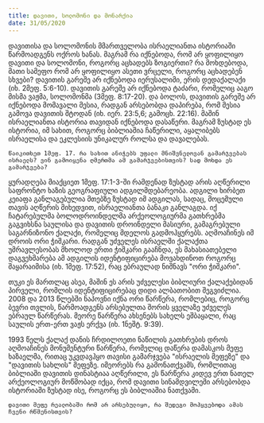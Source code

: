 ```yaml
---
title: დავითი, სოლომონი და მონარქია
date: 31/05/2020
---
```


დავითისა და სოლომონის მმართველობა ისრაელიანთა ისტორიაში წარმოადგენს ოქროს ხანას. მაგრამ რა იქნებოდა, რომ არ ყოფილიყო დავითი და სოლომონი, როგორც აცხადებს ზოგიერთი? რა მოხდებოდა, მათი სამეფო რომ არ ყოფილიყო ასეთი ვრცელი, როგორც აცხადებენ სხვები? დავითის გარეშე არ იქნებოდა იერუსალიმი, ერის დედაქალაქი (იხ. 2მეფ. 5:6-10). დავითის გარეშე არ იქნებოდა ტაძარი, რომელიც ააგო მისმა ვაჟმა, სოლომონმა (3მეფ. 8:17-20). და ბოლოს, დავითის გარეშე არ იქნებოდა მომავალი მესია, რადგან არსებობდა დაპირება, რომ მესია გამოვა დავითის შტოდან (იხ. იერ. 23:5,6; გამოცხ. 22:16). მაშინ ისრაელიანთა ისტორია თავიდან იქნებოდა დასაწერი. მაგრამ ზუსტად ეს ისტორია, იმ სახით, როგორც ბიბლიაშია ჩაწერილი, აყალიბებს ისრაელისა და ეკლესიის უნიკალურ როლსა და დავალებას.

`წაიკითხეთ 1მეფ. 17. რა სახით ანიჭებს უფალი მნიშვნელოვან გამარჯვებას ისრაელს? ვინ გამოიყენა ღმერთმა ამ გამარჯვებისთვის? სად მოხდა ეს გამარჯვება?`


ყურადღება მიაქციეთ 1მეფ. 17:1-3-ში რამდენად ზუსტად არის აღწერილი საფრონტო ხაზის გეოგრაფიული ადგილმდებარეობა. ადგილი ხირბეთ კეიაფა განლაგებულია მთებზე ზუსტად იმ ადგილას, სადაც, მოცემული თავის აღწერის მიხედვით, ისრაელიანთა ბანაკი განლაგდა. იქ ჩატარებულმა ბოლოდროინდელმა არქეოლოგიურმა გათხრებმა გაგვიხსნა საულისა და დავითის დროინდელი მასიური, გამაგრებული საგარნიზონო ქალაქი, რომელიც მდელოს გადმოჰყურებს. აღმოაჩინეს იმ დროის ორი ჭიშკარი. რადგან უძველეს ისრაელში ქალაქთა უმრავლესობას მხოლოდ ერთი ჭიშკარი გააჩნდა, ეს მახასიათებელი დაგვეხმარება ამ ადგილის იდენტიფიცირება მოვახდინოთ როგორც შაყარაიმისა (იხ. 1მეფ. 17:52), რაც ებრაულად ნიშნავს "ორი ჭიშკარი".


თუკი ეს მართლაც ასეა, მაშინ ეს არის უძველესი ბიბლიური ქალაქებიდან პირველი, რომლის იდენტიფიცირებაც დიდი ალბათობით შეგვიძლია. 2008 და 2013 წლებში ნაპოვნი იქნა ორი წარწერა, რომლებიც, როგორც ბევრი თვლის, წარმოადგენს არსებულთა შორის ყველაზე უძველეს ებრაულ წარწერას. მეორე წარწერა ახსენებს სახელს ეშბაყალი, რაც საულის ერთ-ერთ ვაჟს ერქვა (იხ. 1ნეშტ. 9:39).


1993 წელს ქალაქ დანის ჩრდილოეთი ნაწილის გათხრების დროს აღმოაჩინეს მონუმენტური წარწერა, რომელიც დაწერა დამასკოს მეფე ხაზაელმა, რითაც უკვდავჰყო თავისი გამარჯვება "ისრაელის მეფეზე" და "დავითის სახლის" მეფეზე. იმეორებს რა გამონათქვამს, რომლითაც ბიბლიაში დავითის დინასტიაა აღწერილი, ეს წარწერა კიდევ ერთ ნათელ არქეოლოგიურ მოწმობად იქცა, რომ დავითი სინამდვილეში არსებობდა ისტორიაში ზუსტად ისე, როგორც ეს ბიბლიაშია ნათქვამი.


`დავითი მეფე რეალობაში რომ არ არსებულიყო, რა შედეგი მოჰყვებოდა ამას ჩვენი რწმენისთვის?`